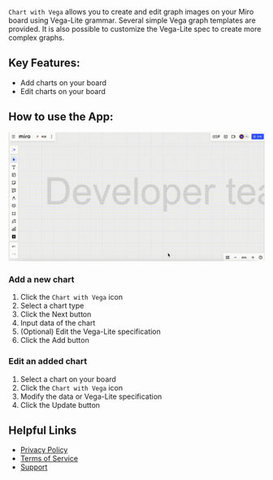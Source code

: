 
`Chart with Vega` allows you to create and edit graph images on your Miro board using Vega-Lite grammar.
Several simple Vega graph templates are provided. It is also possible to customize the Vega-Lite spec to create more complex graphs.

## Key Features:

- Add charts on your board
- Edit charts on your board

## How to use the App:

![](chart_with_vega.gif)

### Add a new chart

1. Click the `Chart with Vega` icon
1. Select a chart type
1. Click the Next button
1. Input data of the chart
1. (Optional) Edit the Vega-Lite specification
1. Click the Add button

### Edit an added chart

1. Select a chart on your board
1. Click the `Chart with Vega` icon
1. Modify the data or Vega-Lite specification
1. Click the Update button


## Helpful Links

* [Privacy Policy](https://github.com/ihgs/chart_with_vega_docs/blob/main/PRIVACY_POLICY.md)
* [Terms of Service](https://github.com/ihgs/chart_with_vega_docs/blob/main/TERMS_OF_SERVICE.md)
* [Support](https://github.com/ihgs/chart_with_vega_docs/issues)